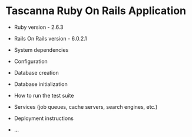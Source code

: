 # Tascanna Ruby On Rails Application

* Ruby version - 2.6.3

* Rails On Rails version - 6.0.2.1

* System dependencies

* Configuration

* Database creation

* Database initialization

* How to run the test suite

* Services (job queues, cache servers, search engines, etc.)

* Deployment instructions

* ...

